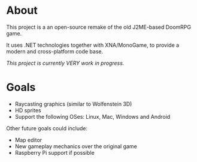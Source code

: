 # About

This project is a an open-source remake of the old J2ME-based DoomRPG game.

It uses .NET technologies together with XNA/MonoGame, to provide a modern and cross-platform code base.

*This project is currently VERY work in progress.*

# Goals

* Raycasting graphics (similar to Wolfenstein 3D)
* HD sprites
* Support the following OSes: Linux, Mac, Windows and Android

Other future goals could include:
* Map editor
* New gameplay mechanics over the original game
* Raspberry Pi support if possible
